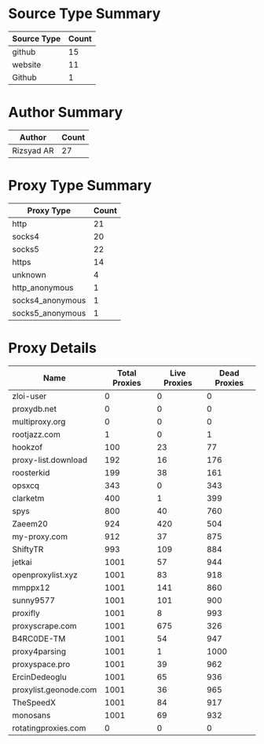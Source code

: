 # Source Type Summary

| Source Type | Count |
|-------------|-------|
| github | 15 |
| website | 11 |
| Github | 1 |


# Author Summary

| Author | Count |
|--------|-------|
| Rizsyad AR | 27 |


# Proxy Type Summary

| Proxy Type | Count |
|------------|-------|
| http | 21 |
| socks4 | 20 |
| socks5 | 22 |
| https | 14 |
| unknown | 4 |
| http_anonymous | 1 |
| socks4_anonymous | 1 |
| socks5_anonymous | 1 |


# Proxy Details

| Name | Total Proxies | Live Proxies | Dead Proxies |
|------|---------------|--------------|---------------|
| zloi-user | 0 | 0 | 0 |
| proxydb.net | 0 | 0 | 0 |
| multiproxy.org | 0 | 0 | 0 |
| rootjazz.com | 1 | 0 | 1 |
| hookzof | 100 | 23 | 77 |
| proxy-list.download | 192 | 16 | 176 |
| roosterkid | 199 | 38 | 161 |
| opsxcq | 343 | 0 | 343 |
| clarketm | 400 | 1 | 399 |
| spys | 800 | 40 | 760 |
| Zaeem20 | 924 | 420 | 504 |
| my-proxy.com | 912 | 37 | 875 |
| ShiftyTR | 993 | 109 | 884 |
| jetkai | 1001 | 57 | 944 |
| openproxylist.xyz | 1001 | 83 | 918 |
| mmppx12 | 1001 | 141 | 860 |
| sunny9577 | 1001 | 101 | 900 |
| proxifly | 1001 | 8 | 993 |
| proxyscrape.com | 1001 | 675 | 326 |
| B4RC0DE-TM | 1001 | 54 | 947 |
| proxy4parsing | 1001 | 1 | 1000 |
| proxyspace.pro | 1001 | 39 | 962 |
| ErcinDedeoglu | 1001 | 65 | 936 |
| proxylist.geonode.com | 1001 | 36 | 965 |
| TheSpeedX | 1001 | 84 | 917 |
| monosans | 1001 | 69 | 932 |
| rotatingproxies.com | 0 | 0 | 0 |
